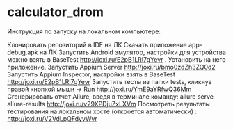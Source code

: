 # calculator_drom

Инструкция по запуску на локальном компьютере:

Клонировать репозиторий в IDE на ЛК
Скачать приложение app-debug.apk на ЛК
Запустить Android эмулятор, настройки для устройства можно взять в BaseTest http://joxi.ru/E2pB1LRI7gYevr . Установить на него приложение.
Запустить Appium Server http://joxi.ru/bmo0zdZh3ZQ0d2
Запустить Appium Inspector, настройки взять в BaseTest http://joxi.ru/E2pB1LRI7gYevr
Запустить тесты из папки tests, кликнув правой кнопкой мыши -> Run http://joxi.ru/YmE9aYRfwQ36Mm
Сгенерировать отчет Allure, введя в терминале команду: allure serve allure-results http://joxi.ru/v29XPDjuZxLXVm
Посмотреть результаты тестирования на локальном хосте (откроется автоматически) : http://joxi.ru/V2VdLpQFdyvWvr
